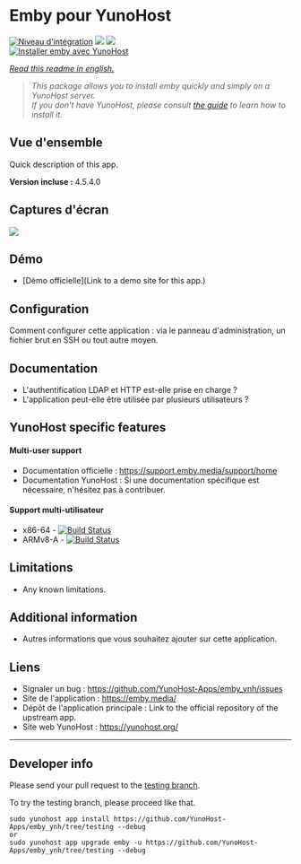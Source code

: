# Emby pour YunoHost

[![Niveau d'intégration](https://dash.yunohost.org/integration/emby.svg)](https://dash.yunohost.org/appci/app/emby) ![](https://ci-apps.yunohost.org/ci/badges/emby.status.svg) ![](https://ci-apps.yunohost.org/ci/badges/emby.maintain.svg)  
[![Installer emby avec YunoHost](https://install-app.yunohost.org/install-with-yunohost.svg)](https://install-app.yunohost.org/?app=emby)

*[Read this readme in english.](./README.md)* 

> *This package allows you to install emby quickly and simply on a YunoHost server.  
If you don't have YunoHost, please consult [the guide](https://yunohost.org/#/install) to learn how to install it.*

## Vue d'ensemble
Quick description of this app.

**Version incluse :**  4.5.4.0

## Captures d'écran

![](https://raw.githubusercontent.com/MediaBrowser/Emby.Resources/master/apps/html5.png)

## Démo

* [Démo officielle](Link to a demo site for this app.)

## Configuration

Comment configurer cette application : via le panneau d'administration, un fichier brut en SSH ou tout autre moyen.

## Documentation

* L'authentification LDAP et HTTP est-elle prise en charge ?
* L'application peut-elle être utilisée par plusieurs utilisateurs ?

## YunoHost specific features

#### Multi-user support

 * Documentation officielle : https://support.emby.media/support/home
 * Documentation YunoHost : Si une documentation spécifique est nécessaire, n'hésitez pas à contribuer.

#### Support multi-utilisateur

* x86-64 - [![Build Status](https://ci-apps.yunohost.org/ci/logs/emby%20%28Apps%29.svg)](https://ci-apps.yunohost.org/ci/apps/emby/)
* ARMv8-A - [![Build Status](https://ci-apps-arm.yunohost.org/ci/logs/emby%20%28Apps%29.svg)](https://ci-apps-arm.yunohost.org/ci/apps/emby/)

## Limitations

* Any known limitations.

## Additional information

* Autres informations que vous souhaitez ajouter sur cette application.

## Liens

 * Signaler un bug : https://github.com/YunoHost-Apps/emby_ynh/issues
 * Site de l'application : https://emby.media/
 * Dépôt de l'application principale : Link to the official repository of the upstream app.
 * Site web YunoHost : https://yunohost.org/

---

## Developer info

Please send your pull request to the [testing branch](https://github.com/YunoHost-Apps/emby_ynh/tree/testing).

To try the testing branch, please proceed like that.
```
sudo yunohost app install https://github.com/YunoHost-Apps/emby_ynh/tree/testing --debug
or
sudo yunohost app upgrade emby -u https://github.com/YunoHost-Apps/emby_ynh/tree/testing --debug
```
